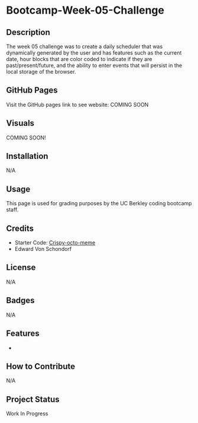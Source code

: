 # Bootcamp-Week-05-Challenge

## Description

The week 05 challenge was to create a daily scheduler that was dynamically generated by the user and has features such as the current date, hour blocks that are color coded to indicate if they are past/present/future, and the ability to enter events that will persist in the local storage of the browser.

## GitHub Pages

Visit the GitHub pages link to see website: COMING SOON

## Visuals

COMING SOON!

## Installation

N/A

## Usage

This page is used for grading purposes by the UC Berkley coding bootcamp staff.

## Credits

- Starter Code: [Crispy-octo-meme](https://github.com/coding-boot-camp/crispy-octo-meme)
- Edward Von Schondorf

## License

N/A

## Badges

N/A

## Features

- 

## How to Contribute

N/A

## Project Status

Work In Progress